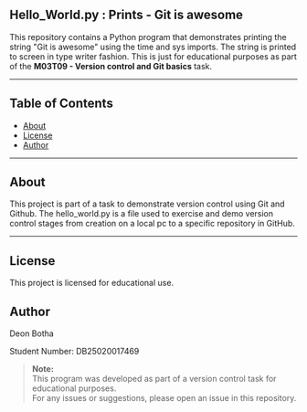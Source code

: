 ## Hello_World.py : Prints - Git is awesome

This repository contains a Python program that demonstrates printing the string "Git is awesome" using the time and sys imports. The string is printed to screen in type writer fashion. This is just for educational purposes as part of the **M03T09 - Version control and Git basics** task.

---

## Table of Contents

- [About](#about)
- [License](#license)
- [Author](#author)

---

## About

This project is part of a task to demonstrate version control using Git and Github.
The hello_world.py is a file used to exercise and demo version control stages from creation on a local pc to a specific repository in GitHub.

---

## License

This project is licensed for educational use.

## Author

Deon Botha

Student Number: DB25020017469

> **Note:**  
> This program was developed as part of a version control task for educational purposes.  
> For any issues or suggestions, please open an issue in this repository.



